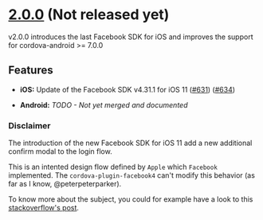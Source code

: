 <a name="2.0.0"></a>
# [2.0.0](https://github.com/jeduan/cordova-plugin-facebook4/releases/tag/v2.0.0) (Not released yet)

v2.0.0 introduces the last Facebook SDK for iOS and improves the support for cordova-android >= 7.0.0

## Features

* **iOS:** Update of the Facebook SDK v4.31.1 for iOS 11 ([#631](https://github.com/jeduan/cordova-plugin-facebook4/issues/631)) ([#634](https://github.com/jeduan/cordova-plugin-facebook4/pull/634))

* **Android:** *TODO - Not yet merged and documented* 

### Disclaimer 

The introduction of the new Facebook SDK for iOS 11 add a new additional confirm modal to the login flow. 

This is an intented design flow defined by `Apple` which `Facebook` implemented. The `cordova-plugin-facebook4` can't modify this behavior (as far as I know, @peterpeterparker).

To know more about the subject, you could for example have a look to this [stackoverflow's post](https://stackoverflow.com/questions/45858774/ios-11-facebook-signin-is-showing-an-initial-system-alert/).
  